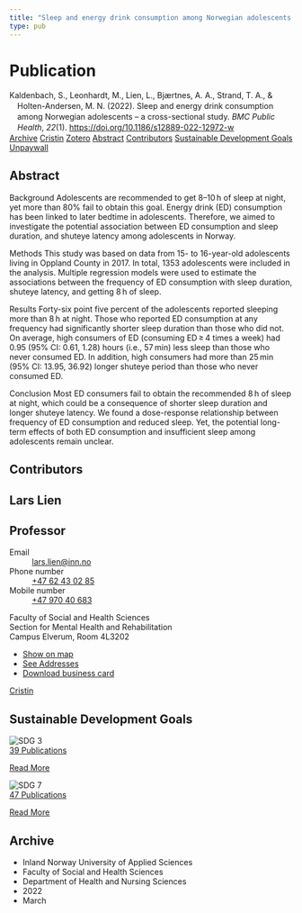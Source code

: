 ```yaml
---
title: "Sleep and energy drink consumption among Norwegian adolescents – a cross-sectional study"
type: pub
---
```

<h1>Publication</h1>
<article id="csl-bib-container-H5NXBWMP" class="csl-bib-container">
  <div class="csl-bib-body" style="line-height: 1.35; padding-left: 1em; text-indent:-1em;">
  <div class="csl-entry">Kaldenbach, S., Leonhardt, M., Lien, L., Bj&#xE6;rtnes, A. A., Strand, T. A., &amp; Holten-Andersen, M. N. (2022). Sleep and energy drink consumption among Norwegian adolescents &#x2013; a cross-sectional study. <i>BMC Public Health</i>, <i>22</i>(1). <a href="https://doi.org/10.1186/s12889-022-12972-w">https://doi.org/10.1186/s12889-022-12972-w</a></div>
</div>
  <div class="csl-bib-buttons">
    <a href="#taxonomy-article-H5NXBWMP" class="csl-bib-button">Archive</a>
    <a href="https://app.cristin.no/results/show.jsf?id=2011228" alt="Cristin URL" class="csl-bib-button">Cristin</a>
    <a href="http://zotero.org/groups/5022929/items/H5NXBWMP" alt="Zotero URL" class="csl-bib-button">Zotero</a>
    <a href="#abstract-article-H5NXBWMP" class="csl-bib-button">Abstract</a>
    <a href="#contributors-article-H5NXBWMP" class="csl-bib-button">Contributors</a>
    <a href="#sdg-article-H5NXBWMP" class="csl-bib-button">Sustainable Development Goals</a>
    <a href="https://bmcpublichealth.biomedcentral.com/track/pdf/10.1186/s12889-022-12972-w" class="csl-bib-button">Unpaywall</a>
  </div>
  <div id="csl-bib-meta-container-H5NXBWMP"></div>
</article>
<div id="csl-bib-meta-H5NXBWMP" class="csl-bib-meta">
  <article id="abstract-article-H5NXBWMP" class="abstract-article">
    <h1>Abstract</h1>
    Background 
Adolescents are recommended to get 8–10 h of sleep at night, yet more than 80% fail to obtain this goal. Energy drink (ED) consumption has been linked to later bedtime in adolescents. Therefore, we aimed to investigate the potential association between ED consumption and sleep duration, and shuteye latency among adolescents in Norway. 
 
Methods 
This study was based on data from 15- to 16-year-old adolescents living in Oppland County in 2017. In total, 1353 adolescents were included in the analysis. Multiple regression models were used to estimate the associations between the frequency of ED consumption with sleep duration, shuteye latency, and getting 8 h of sleep. 
 
Results 
Forty-six point five percent of the adolescents reported sleeping more than 8 h at night. Those who reported ED consumption at any frequency had significantly shorter sleep duration than those who did not. On average, high consumers of ED (consuming ED ≥ 4 times a week) had 0.95 (95% CI: 0.61, 1.28) hours (i.e., 57 min) less sleep than those who never consumed ED. In addition, high consumers had more than 25 min (95% CI: 13.95, 36.92) longer shuteye period than those who never consumed ED. 
 
Conclusion 
Most ED consumers fail to obtain the recommended 8 h of sleep at night, which could be a consequence of shorter sleep duration and longer shuteye latency. We found a dose-response relationship between frequency of ED consumption and reduced sleep. Yet, the potential long-term effects of both ED consumption and insufficient sleep among adolescents remain unclear.
  </article>
  <article id="contributors-article-H5NXBWMP" class="contributors-article">
    <h1>Contributors</h1>
    <div class="personas">
<div class="vrtx-hinn-person-card">
<div class="photo">
<i class="lar la-user-circle missing-person"></i>
</div>
<div class="info">
<hgroup><h1>Lars Lien</h1>
<h2>Professor</h2>
</hgroup><dl>
<dt>Email</dt>
<dd>
<a href="mailto:lars.lien@inn.no">lars.lien@inn.no</a>
</dd>
<dt>Phone number</dt>
<dd><a href="tel:+4762430285">
+47 62 43 02 85
</a></dd>
<dt>Mobile number</dt>
<dd><a href="tel:+4797040683">
+47 970 40 683
</a></dd>
</dl>
<p>
Faculty of Social and Health Sciences<br>
Section for Mental Health and Rehabilitation<br>
Campus Elverum,
Room 4L3202
</p>
<ul class="vrtx-hinn-links">
<li><a href="https://www.google.com/maps?q=60.88177,11.53669">Show on map</a></li>
<li><a href="https://www.inn.no/english/find-an-employee/lars-lien.html#vrtx-hinn-addresses">See Addresses</a></li>
<li><a href="https://www.inn.no/english/find-an-employee/lars-lien.html?vrtx=vcf">Download business card</a></li>
</ul>
</div>
</div>
<a href="https://app.cristin.no/persons/show.jsf?id=14287" alt="Cristin URL" class="personas-cristin">Cristin</a>
</div>
  </article>
  <article id="sdg-article-H5NXBWMP" class="sdg-article">
    <h1>Sustainable Development Goals</h1>
    <div class="sdg-container"><div id="sdg3" class="sdg">
<img src="{{< params subfolder >}}images/sdg/sdg03_en.png" class="image" alt="SDG 3">
<div class="sdg-overlay">
<a href="{{< params subfolder >}}en/archive/?sdg=3#archive" class="sdg-publication-count"><span>39</span> Publications</a>
<p><a href="https://sdgs.un.org/goals/goal3" class="sdg-read-more">Read More</a></p>
</div>
</div> <div id="sdg7" class="sdg">
<img src="{{< params subfolder >}}images/sdg/sdg07_en.png" class="image" alt="SDG 7">
<div class="sdg-overlay">
<a href="{{< params subfolder >}}en/archive/?sdg=7#archive" class="sdg-publication-count"><span>47</span> Publications</a>
<p><a href="https://sdgs.un.org/goals/goal7" class="sdg-read-more">Read More</a></p>
</div>
</div></div>
  </article>
  <article id="taxonomy-article-H5NXBWMP" class="taxonomy-article">
    <h1>Archive</h1>
    <ul>
      <li>Inland Norway University of Applied Sciences</li>
      <li>Faculty of Social and Health Sciences</li>
      <li>Department of Health and Nursing Sciences</li>
      <li>2022</li>
      <li>March</li>
    </ul>
  </article>
</div>
